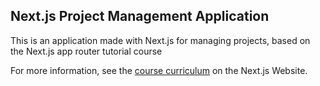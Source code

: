 ## Next.js Project Management Application

This is an application made with Next.js for managing projects, based on the Next.js app router tutorial course

For more information, see the [course curriculum](https://nextjs.org/learn) on the Next.js Website.
